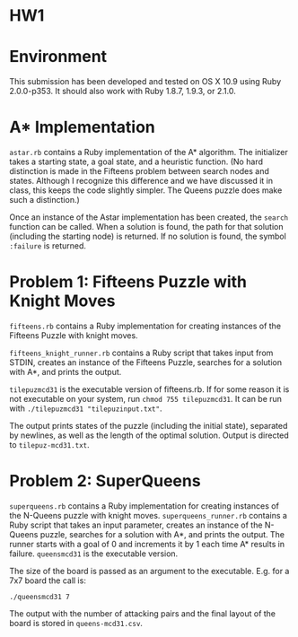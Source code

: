 HW1
=====

# Environment

This submission has been developed and tested on OS X 10.9 using Ruby 2.0.0-p353. It should also work with Ruby 1.8.7, 1.9.3, or 2.1.0.

# A* Implementation

`astar.rb` contains a Ruby implementation of the A* algorithm. The initializer takes a starting state, a goal state, and a heuristic function. (No hard distinction is made in the Fifteens problem between search nodes and states. Although I recognize this difference and we have discussed it in class, this keeps the code slightly simpler. The Queens puzzle does make such a distinction.) 

Once an instance of the Astar implementation has been created, the `search` function can be called. When a solution is found, the path for that solution (including the starting node) is returned. If no solution is found, the symbol `:failure` is returned.

# Problem 1: Fifteens Puzzle with Knight Moves

`fifteens.rb` contains a Ruby implementation for creating instances of the Fifteens Puzzle with knight moves.

`fifteens_knight_runner.rb` contains a Ruby script that takes input from STDIN, creates an instance of the Fifteens Puzzle, searches for a solution with A*, and prints the output.

`tilepuzmcd31` is the executable version of fifteens.rb. If for some reason it is not executable on your system, run `chmod 755 tilepuzmcd31`. It can be run with `./tilepuzmcd31 "tilepuzinput.txt"`. 

The output prints states of the puzzle (including the initial state), separated by newlines, as well as the length of the optimal solution. Output is directed to `tilepuz-mcd31.txt`.


# Problem 2: SuperQueens


`superqueens.rb` contains a Ruby implementation for creating instances of the N-Queens puzzle with knight moves. `superqueens_runner.rb` contains a Ruby script that takes an input parameter, creates an instance of the N-Queens puzzle, searches for a solution with A*, and prints the output. The runner starts with a goal of 0 and increments it by 1 each time A* results in failure. `queensmcd31` is the executable version.

The size of the board is passed as an argument to the executable. E.g. for a 7x7 board the call is:

```
./queensmcd31 7
```

The output with the number of attacking pairs and the final layout of the board is stored in `queens-mcd31.csv`. 

